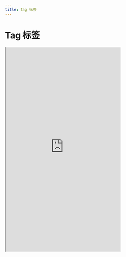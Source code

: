 ```yaml
---
title: Tag 标签
---
```


# Tag 标签

<iframe src="https://cfg-design.github.io/cfgd-uniapp3/#/pages/tag/index" style="width: 375px; height: 667px" />

# 待写